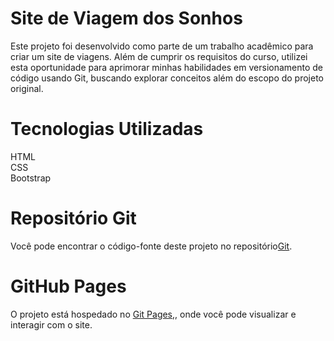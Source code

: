 <h1>Site de Viagem dos Sonhos</h1>
Este projeto foi desenvolvido como parte de um trabalho acadêmico para criar um site de viagens. Além de cumprir os requisitos do curso, utilizei esta oportunidade para aprimorar minhas habilidades em versionamento de código usando Git, buscando explorar conceitos além do escopo do projeto original.

<h1>Tecnologias Utilizadas</h1>
HTML <br> 
CSS <br>
Bootstrap

<h1>Repositório Git</h1>

Você pode encontrar o código-fonte deste projeto no repositório<a href="https://github.com/Sam-WillianDev/Viagem-dos-Sonhos">Git</a>.

<h1>GitHub Pages</h1>
O projeto está hospedado no <a href="https://github.com/Sam-WillianDev/Viagem-dos-Sonhos">Git Pages,</a>, onde você pode visualizar e interagir com o site.

